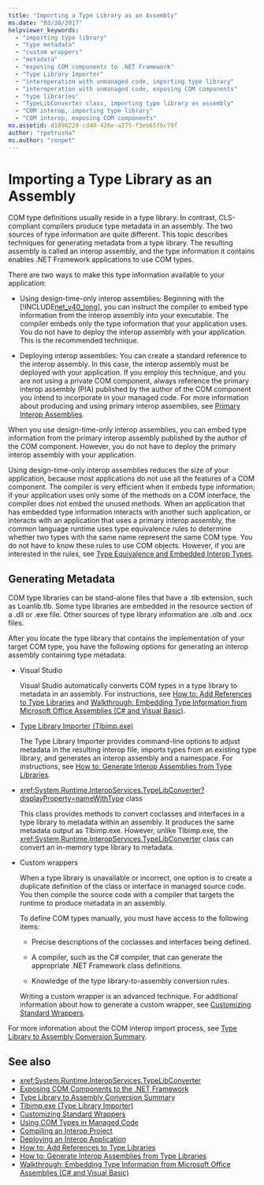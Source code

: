 ```yaml
---
title: "Importing a Type Library as an Assembly"
ms.date: "03/30/2017"
helpviewer_keywords: 
  - "importing type library"
  - "type metadata"
  - "custom wrappers"
  - "metadata"
  - "exposing COM components to .NET Framework"
  - "Type Library Importer"
  - "interoperation with unmanaged code, importing type library"
  - "interoperation with unmanaged code, exposing COM components"
  - "type libraries"
  - "TypeLibConverter class, importing type library as assembly"
  - "COM interop, importing type library"
  - "COM interop, exposing COM components"
ms.assetid: d1898229-cd40-426e-a275-f3eb65fbc79f
author: "rpetrusha"
ms.author: "ronpet"
---
```

# Importing a Type Library as an Assembly
COM type definitions usually reside in a type library. In contrast, CLS-compliant compilers produce type metadata in an assembly. The two sources of type information are quite different. This topic describes techniques for generating metadata from a type library. The resulting assembly is called an interop assembly, and the type information it contains enables .NET Framework applications to use COM types.  
  
 There are two ways to make this type information available to your application:  
  
-   Using design-time-only interop assemblies: Beginning with the [!INCLUDE[net_v40_long](../../../includes/net-v40-long-md.md)], you can instruct the compiler to embed type information from the interop assembly into your executable. The compiler embeds only the type information that your application uses. You do not have to deploy the interop assembly with your application. This is the recommended technique.  
  
-   Deploying interop assemblies: You can create a standard reference to the interop assembly. In this case, the interop assembly must be deployed with your application. If you employ this technique, and you are not using a private COM component, always reference the primary interop assembly (PIA) published by the author of the COM component you intend to incorporate in your managed code. For more information about producing and using primary interop assemblies, see [Primary Interop Assemblies](https://docs.microsoft.com/previous-versions/dotnet/netframework-4.0/aax7sdch(v=vs.100)).  
  
 When you use design-time-only interop assemblies, you can embed type information from the primary interop assembly published by the author of the COM component. However, you do not have to deploy the primary interop assembly with your application.  
  
 Using design-time-only interop assemblies reduces the size of your application, because most applications do not use all the features of a COM component. The compiler is very efficient when it embeds type information; if your application uses only some of the methods on a COM interface, the compiler does not embed the unused methods. When an application that has embedded type information interacts with another such application, or interacts with an application that uses a primary interop assembly, the common language runtime uses type equivalence rules to determine whether two types with the same name represent the same COM type. You do not have to know these rules to use COM objects. However, if you are interested in the rules, see [Type Equivalence and Embedded Interop Types](../../../docs/framework/interop/type-equivalence-and-embedded-interop-types.md).  
  
## Generating Metadata  
 COM type libraries can be stand-alone files that have a .tlb extension, such as Loanlib.tlb. Some type libraries are embedded in the resource section of a .dll or .exe file. Other sources of type library information are .olb and .ocx files.  
  
 After you locate the type library that contains the implementation of your target COM type, you have the following options for generating an interop assembly containing type metadata:  
  
-   Visual Studio  
  
     Visual Studio automatically converts COM types in a type library to metadata in an assembly. For instructions, see [How to: Add References to Type Libraries](../../../docs/framework/interop/how-to-add-references-to-type-libraries.md) and [Walkthrough: Embedding Type Information from Microsoft Office Assemblies (C# and Visual Basic)](https://docs.microsoft.com/previous-versions/visualstudio/visual-studio-2010/ee317478(v=vs.100)).  
  
-   [Type Library Importer (Tlbimp.exe)](../../../docs/framework/tools/tlbimp-exe-type-library-importer.md)  
  
     The Type Library Importer provides command-line options to adjust metadata in the resulting interop file, imports types from an existing type library, and generates an interop assembly and a namespace. For instructions, see [How to: Generate Interop Assemblies from Type Libraries](../../../docs/framework/interop/how-to-generate-interop-assemblies-from-type-libraries.md).  
  
-   <xref:System.Runtime.InteropServices.TypeLibConverter?displayProperty=nameWithType> class  
  
     This class provides methods to convert coclasses and interfaces in a type library to metadata within an assembly. It produces the same metadata output as Tlbimp.exe. However, unlike Tlbimp.exe, the <xref:System.Runtime.InteropServices.TypeLibConverter> class can convert an in-memory type library to metadata.  
  
-   Custom wrappers  
  
     When a type library is unavailable or incorrect, one option is to create a duplicate definition of the class or interface in managed source code. You then compile the source code with a compiler that targets the runtime to produce metadata in an assembly.  
  
     To define COM types manually, you must have access to the following items:  
  
    -   Precise descriptions of the coclasses and interfaces being defined.  
  
    -   A compiler, such as the C# compiler, that can generate the appropriate .NET Framework class definitions.  
  
    -   Knowledge of the type library-to-assembly conversion rules.  
  
     Writing a custom wrapper is an advanced technique. For additional information about how to generate a custom wrapper, see [Customizing Standard Wrappers](https://docs.microsoft.com/previous-versions/dotnet/netframework-4.0/h7hx9abd(v=vs.100)).  
  
 For more information about the COM interop import process, see [Type Library to Assembly Conversion Summary](https://docs.microsoft.com/previous-versions/dotnet/netframework-4.0/k83zzh38(v=vs.100)).  
  
## See also
- <xref:System.Runtime.InteropServices.TypeLibConverter>
- [Exposing COM Components to the .NET Framework](../../../docs/framework/interop/exposing-com-components.md)
- [Type Library to Assembly Conversion Summary](https://docs.microsoft.com/previous-versions/dotnet/netframework-4.0/k83zzh38(v=vs.100))
- [Tlbimp.exe (Type Library Importer)](../../../docs/framework/tools/tlbimp-exe-type-library-importer.md)
- [Customizing Standard Wrappers](https://docs.microsoft.com/previous-versions/dotnet/netframework-4.0/h7hx9abd(v=vs.100))
- [Using COM Types in Managed Code](https://docs.microsoft.com/previous-versions/dotnet/netframework-4.0/3y76b69k(v=vs.100))
- [Compiling an Interop Project](../../../docs/framework/interop/compiling-an-interop-project.md)
- [Deploying an Interop Application](../../../docs/framework/interop/deploying-an-interop-application.md)
- [How to: Add References to Type Libraries](../../../docs/framework/interop/how-to-add-references-to-type-libraries.md)
- [How to: Generate Interop Assemblies from Type Libraries](../../../docs/framework/interop/how-to-generate-interop-assemblies-from-type-libraries.md)
- [Walkthrough: Embedding Type Information from Microsoft Office Assemblies (C# and Visual Basic)](https://docs.microsoft.com/previous-versions/visualstudio/visual-studio-2010/ee317478(v=vs.100))
